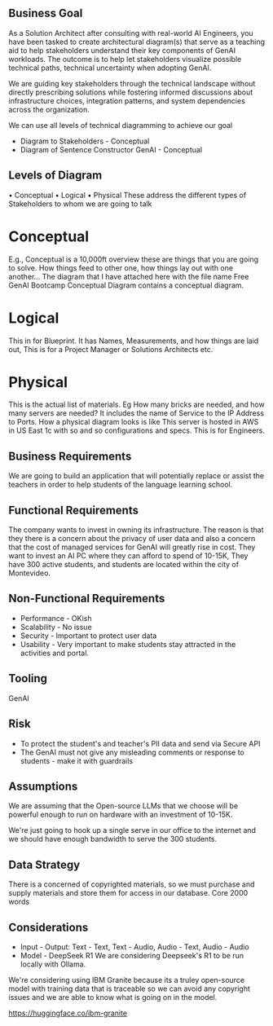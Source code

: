 ## Business Goal

As a Solution Architect after consulting with real-world AI Engineers, you have been tasked to create architectural diagram(s) that serve as a teaching aid to help stakeholders understand their key components of GenAI workloads. The outcome is to help let stakeholders visualize possible technical paths, technical uncertainty when adopting GenAI.

We are guiding key stakeholders through the technical landscape without directly prescribing solutions while fostering informed discussions about infrastructure choices, integration patterns, and system dependencies across the organization.

We can use all levels of technical diagramming to achieve our goal

- Diagram to Stakeholders - Conceptual
- Diagram of Sentence Constructor GenAI - Conceptual

## Levels of Diagram 
• Conceptual • Logical • Physical
These address the different types of Stakeholders to whom we are going to talk 

# Conceptual
E.g., Conceptual is a 10,000ft overview these are things that you are going to solve.
How things feed to other one, how things lay out with one another... The diagram that I have attached here with the file name Free GenAI Bootcamp Conceptual Diagram contains a conceptual diagram.

# Logical
This in for Blueprint. It has Names, Measurements, and how things are laid out, This is for a Project Manager or Solutions Architects etc.

# Physical
This is the actual list of materials. Eg How many bricks are needed, and how many servers are needed? It 
 includes the name of Service to the IP Address to Ports. How a physical diagram looks is like This server is hosted in AWS in US East 1c with so and so configurations and specs. This is for Engineers.

## Business Requirements

We are going to build an application that will potentially replace or assist the teachers in order to help students of the language learning school.

## Functional Requirements

The company wants to invest in owning its infrastructure.
The reason is that they there is a concern about the privacy of user data and also a concern that the cost of managed services for GenAI will greatly rise in cost.
They want to invest an AI PC where they can afford to spend of 10-15K,
They have 300 active students, and students are located within the city of Montevideo.

## Non-Functional Requirements
- Performance - OKish
- Scalability - No issue
- Security - Important to protect user data
- Usability - Very important to make students stay attracted in the activities and portal.

## Tooling 
GenAI

## Risk

- To protect the student's and teacher's PII data and send via Secure API
- The GenAI must not give any misleading comments or response to students - make it with guardrails
## Assumptions

We are assuming that the Open-source LLMs that we choose will be powerful enough to run on hardware with an investment of 10-15K.


We're just going to hook up a single serve in our office to the internet and we should have enough bandwidth to serve the 300 students.

## Data Strategy

There is a concerned of copyrighted materials, so we must purchase and supply materials and store them for access in our database.
Core 2000 words

## Considerations

- Input - Output: Text - Text, Text - Audio, Audio - Text, Audio - Audio
- Model - DeepSeek R1
We are considering Deepseek's R1 to be run locally with Ollama.


We're considering using IBM Granite because its a truley open-source model with training data that is traceable so we can avoid any copyright issues and we are able to know what is going on in the model.

https://huggingface.co/ibm-granite